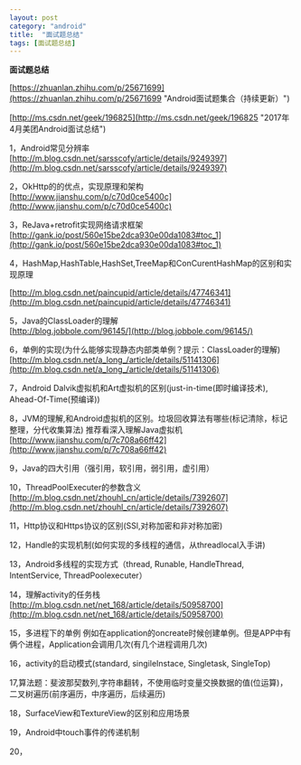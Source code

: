 ```yaml
---
layout: post
category: "android"
title:  "面试题总结"
tags: [面试题总结]
---
```

**面试题总结**

[https://zhuanlan.zhihu.com/p/25671699](https://zhuanlan.zhihu.com/p/25671699 "Android面试题集合（持续更新）")

[http://ms.csdn.net/geek/196825](http://ms.csdn.net/geek/196825 "2017年4月美团Android面试总结")

1，Android常见分辨率<br>
[http://m.blog.csdn.net/sarsscofy/article/details/9249397](http://m.blog.csdn.net/sarsscofy/article/details/9249397)

2，OkHttp的的优点，实现原理和架构<br>
[http://www.jianshu.com/p/c70d0ce5400c](http://www.jianshu.com/p/c70d0ce5400c)

3，ReJava+retrofit实现网络请求框架<br>
[http://gank.io/post/560e15be2dca930e00da1083#toc_1](http://gank.io/post/560e15be2dca930e00da1083#toc_1)

4，HashMap,HashTable,HashSet,TreeMap和ConCurentHashMap的区别和实现原理

[http://m.blog.csdn.net/paincupid/article/details/47746341](http://m.blog.csdn.net/paincupid/article/details/47746341)

5，Java的ClassLoader的理解<br>
[http://blog.jobbole.com/96145/](http://blog.jobbole.com/96145/)

6，单例的实现(为什么能够实现静态内部类单例？提示：ClassLoader的理解)<br>
[http://m.blog.csdn.net/a_long_/article/details/51141306](http://m.blog.csdn.net/a_long_/article/details/51141306)

7，Android Dalvik虚拟机和Art虚拟机的区别(just-in-time(即时编译技术), Ahead-Of-Time(预编译))

8，JVM的理解,和Android虚拟机的区别。垃圾回收算法有哪些(标记清除，标记整理，分代收集算法)
推荐看深入理解Java虚拟机<br>
[http://www.jianshu.com/p/7c708a66ff42](http://www.jianshu.com/p/7c708a66ff42)

9，Java的四大引用（强引用，软引用，弱引用，虚引用）

10，ThreadPoolExecuter的参数含义<br>
[http://m.blog.csdn.net/zhouhl_cn/article/details/7392607](http://m.blog.csdn.net/zhouhl_cn/article/details/7392607)

11，Http协议和Https协议的区别(SSl,对称加密和非对称加密)

12，Handle的实现机制(如何实现的多线程的通信，从threadlocal入手讲)

13，Android多线程的实现方式（thread, Runable, HandleThread, IntentService, ThreadPoolexecuter）

14，理解activity的任务栈
[http://m.blog.csdn.net/net_168/article/details/50958700](http://m.blog.csdn.net/net_168/article/details/50958700)

15，多进程下的单例
例如在application的oncreate时候创建单例。但是APP中有俩个进程，Application会调用几次(有几个进程调用几次)

16，activity的启动模式(standard, singileInstace, Singletask, SingleTop)

17,算法题：斐波那契数列,字符串翻转，不使用临时变量交换数据的值(位运算)，二叉树遍历(前序遍历，中序遍历，后续遍历)

18，SurfaceView和TextureView的区别和应用场景

19，Android中touch事件的传递机制

20，